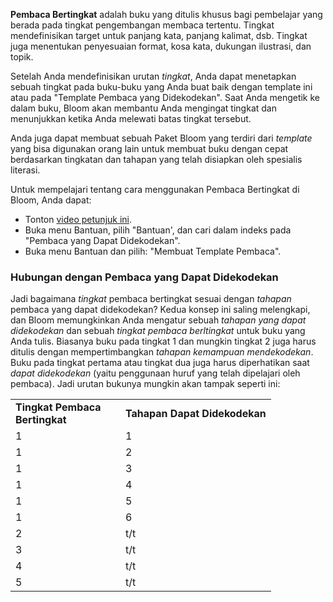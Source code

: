 **Pembaca Bertingkat** adalah buku yang ditulis khusus bagi pembelajar yang berada pada tingkat pengembangan membaca tertentu. Tingkat mendefinisikan target untuk panjang kata, panjang kalimat, dsb. Tingkat juga menentukan penyesuaian format, kosa kata, dukungan ilustrasi, dan topik.

Setelah Anda mendefinisikan urutan *tingkat*, Anda dapat menetapkan sebuah tingkat pada buku-buku yang Anda buat baik dengan template ini atau pada "Template Pembaca yang Didekodekan". Saat Anda mengetik ke dalam buku, Bloom akan membantu Anda mengingat tingkat dan menunjukkan ketika Anda melewati batas tingkat tersebut.

Anda juga dapat membuat sebuah Paket Bloom yang terdiri dari *template* yang bisa digunakan orang lain untuk membuat buku dengan cepat berdasarkan tingkatan dan tahapan yang telah disiapkan oleh spesialis literasi.

Untuk mempelajari tentang cara menggunakan Pembaca Bertingkat di Bloom, Anda dapat:

- Tonton [video petunjuk ini](http://tiny.cc/8vbwux).
- Buka menu Bantuan, pilih "Bantuan', dan cari dalam indeks pada "Pembaca yang Dapat Didekodekan".
- Buka menu Bantuan dan pilih: "Membuat Template Pembaca".

### Hubungan dengan Pembaca yang Dapat Didekodekan

Jadi bagaimana *tingkat* pembaca bertingkat sesuai dengan *tahapan* pembaca yang dapat didekodekan? Kedua konsep ini saling melengkapi, dan Bloom memungkinkan Anda mengatur sebuah *tahapan yang dapat didekodekan* dan sebuah *tingkat pembaca berltingkat* untuk buku yang Anda tulis. Biasanya buku pada tingkat 1 dan mungkin tingkat 2 juga harus ditulis dengan mempertimbangkan *tahapan kemampuan mendekodekan*. Buku pada tingkat pertama atau tingkat dua juga harus diperhatikan saat *dapat didekodekan* (yaitu penggunaan huruf yang telah dipelajari oleh pembaca). Jadi urutan bukunya mungkin akan tampak seperti ini:

<table>
  <tr style="font-weight:bold">
    <td style="width:10em">Tingkat Pembaca Bertingkat</td>
    <td>Tahapan Dapat Didekodekan</td>
  </tr>
  <tr>    <td>1</td>    <td>1</td>  </tr>
  <tr>    <td>1</td>    <td>2</td>  </tr>
  <tr>    <td>1</td>    <td>3</td>  </tr>
  <tr>    <td>1</td>    <td>4</td>  </tr>
  <tr>    <td>1</td>    <td>5</td>  </tr>
  <tr>    <td>1</td>    <td>6</td>  </tr>
  <tr>    <td>2</td>    <td>t/t</td>  </tr>
  <tr>    <td>3</td>    <td>t/t</td>  </tr>
  <tr>    <td>4</td>    <td>t/t</td>  </tr>
  <tr>    <td>5</td>    <td>t/t</td>  </tr>
</table>
